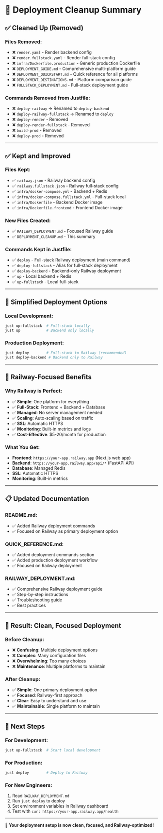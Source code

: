 # 🧹 Deployment Cleanup Summary

## ✅ **Cleaned Up (Removed)**

### **Files Removed:**
- ❌ `render.yaml` - Render backend config
- ❌ `render.fullstack.yaml` - Render full-stack config
- ❌ `infra/Dockerfile.production` - Generic production Dockerfile
- ❌ `DEPLOYMENT_GUIDE.md` - Comprehensive multi-platform guide
- ❌ `DEPLOYMENT_QUICKSTART.md` - Quick reference for all platforms
- ❌ `DEPLOYMENT_DESTINATIONS.md` - Platform comparison guide
- ❌ `FULLSTACK_DEPLOYMENT.md` - Full-stack deployment guide

### **Commands Removed from Justfile:**
- ❌ `deploy-railway` → Renamed to `deploy-backend`
- ❌ `deploy-railway-fullstack` → Renamed to `deploy`
- ❌ `deploy-render` - Removed
- ❌ `deploy-render-fullstack` - Removed
- ❌ `build-prod` - Removed
- ❌ `deploy-prod` - Removed

---

## ✅ **Kept and Improved**

### **Files Kept:**
- ✅ `railway.json` - Railway backend config
- ✅ `railway.fullstack.json` - Railway full-stack config
- ✅ `infra/docker-compose.yml` - Backend + Redis
- ✅ `infra/docker-compose.fullstack.yml` - Full-stack local
- ✅ `infra/Dockerfile` - Backend Docker image
- ✅ `infra/Dockerfile.frontend` - Frontend Docker image

### **New Files Created:**
- ✅ `RAILWAY_DEPLOYMENT.md` - Focused Railway guide
- ✅ `DEPLOYMENT_CLEANUP.md` - This summary

### **Commands Kept in Justfile:**
- ✅ `deploy` - Full-stack Railway deployment (main command)
- ✅ `deploy-fullstack` - Alias for full-stack deployment
- ✅ `deploy-backend` - Backend-only Railway deployment
- ✅ `up` - Local backend + Redis
- ✅ `up-fullstack` - Local full-stack

---

## 🎯 **Simplified Deployment Options**

### **Local Development:**
```bash
just up-fullstack  # Full-stack locally
just up            # Backend only locally
```

### **Production Deployment:**
```bash
just deploy        # Full-stack to Railway (recommended)
just deploy-backend # Backend only to Railway
```

---

## 🚀 **Railway-Focused Benefits**

### **Why Railway is Perfect:**
- ✅ **Simple**: One platform for everything
- ✅ **Full-Stack**: Frontend + Backend + Database
- ✅ **Managed**: No server management needed
- ✅ **Scaling**: Auto-scaling based on traffic
- ✅ **SSL**: Automatic HTTPS
- ✅ **Monitoring**: Built-in metrics and logs
- ✅ **Cost-Effective**: $5-20/month for production

### **What You Get:**
- **Frontend**: `https://your-app.railway.app` (Next.js web app)
- **Backend**: `https://your-app.railway.app/api/*` (FastAPI API)
- **Database**: Managed Redis
- **SSL**: Automatic HTTPS
- **Monitoring**: Built-in metrics

---

## 📋 **Updated Documentation**

### **README.md:**
- ✅ Added Railway deployment commands
- ✅ Focused on Railway as primary deployment option

### **QUICK_REFERENCE.md:**
- ✅ Added deployment commands section
- ✅ Added production deployment workflow
- ✅ Focused on Railway deployment

### **RAILWAY_DEPLOYMENT.md:**
- ✅ Comprehensive Railway deployment guide
- ✅ Step-by-step instructions
- ✅ Troubleshooting guide
- ✅ Best practices

---

## 🎉 **Result: Clean, Focused Deployment**

### **Before Cleanup:**
- ❌ **Confusing**: Multiple deployment options
- ❌ **Complex**: Many configuration files
- ❌ **Overwhelming**: Too many choices
- ❌ **Maintenance**: Multiple platforms to maintain

### **After Cleanup:**
- ✅ **Simple**: One primary deployment option
- ✅ **Focused**: Railway-first approach
- ✅ **Clear**: Easy to understand and use
- ✅ **Maintainable**: Single platform to maintain

---

## 🚀 **Next Steps**

### **For Development:**
```bash
just up-fullstack  # Start local development
```

### **For Production:**
```bash
just deploy        # Deploy to Railway
```

### **For New Engineers:**
1. Read `RAILWAY_DEPLOYMENT.md`
2. Run `just deploy` to deploy
3. Set environment variables in Railway dashboard
4. Test with `curl https://your-app.railway.app/health`

---

**🎯 Your deployment setup is now clean, focused, and Railway-optimized!**
